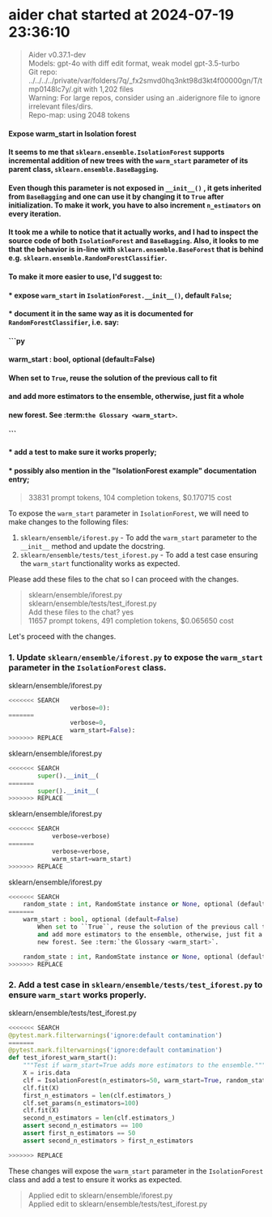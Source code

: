 
# aider chat started at 2024-07-19 23:36:10

> Aider v0.37.1-dev  
> Models: gpt-4o with diff edit format, weak model gpt-3.5-turbo  
> Git repo: ../../../../private/var/folders/7q/_fx2smvd0hq3nkt98d3kt4f00000gn/T/tmp0148lc7y/.git with 1,202 files  
> Warning: For large repos, consider using an .aiderignore file to ignore irrelevant files/dirs.  
> Repo-map: using 2048 tokens  

#### Expose warm_start in Isolation forest  
#### It seems to me that `sklearn.ensemble.IsolationForest` supports incremental addition of new trees with the `warm_start` parameter of its parent class, `sklearn.ensemble.BaseBagging`.  
####   
#### Even though this parameter is not exposed in `__init__()` , it gets inherited from `BaseBagging` and one can use it by changing it to `True` after initialization. To make it work, you have to also increment `n_estimators` on every iteration.   
####   
#### It took me a while to notice that it actually works, and I had to inspect the source code of both `IsolationForest` and `BaseBagging`. Also, it looks to me that the behavior is in-line with `sklearn.ensemble.BaseForest` that is behind e.g. `sklearn.ensemble.RandomForestClassifier`.  
####   
#### To make it more easier to use, I'd suggest to:  
#### * expose `warm_start` in `IsolationForest.__init__()`, default `False`;  
#### * document it in the same way as it is documented for `RandomForestClassifier`, i.e. say:  
#### ```py  
####     warm_start : bool, optional (default=False)  
####         When set to ``True``, reuse the solution of the previous call to fit  
####         and add more estimators to the ensemble, otherwise, just fit a whole  
####         new forest. See :term:`the Glossary <warm_start>`.  
#### ```  
#### * add a test to make sure it works properly;  
#### * possibly also mention in the "IsolationForest example" documentation entry;  
####  
> 33831 prompt tokens, 104 completion tokens, $0.170715 cost  

To expose the `warm_start` parameter in `IsolationForest`, we will need to make changes to the following files:

1. `sklearn/ensemble/iforest.py` - To add the `warm_start` parameter to the `__init__` method and update the docstring.
2. `sklearn/ensemble/tests/test_iforest.py` - To add a test case ensuring the `warm_start` functionality works as expected.

Please add these files to the chat so I can proceed with the changes.

> sklearn/ensemble/iforest.py  
> sklearn/ensemble/tests/test_iforest.py  
> Add these files to the chat? yes  
> 11657 prompt tokens, 491 completion tokens, $0.065650 cost  

Let's proceed with the changes.

### 1. Update `sklearn/ensemble/iforest.py` to expose the `warm_start` parameter in the `IsolationForest` class.

sklearn/ensemble/iforest.py
```python
<<<<<<< SEARCH
                 verbose=0):
=======
                 verbose=0,
                 warm_start=False):
>>>>>>> REPLACE
```

sklearn/ensemble/iforest.py
```python
<<<<<<< SEARCH
        super().__init__(
=======
        super().__init__( 
>>>>>>> REPLACE
```

sklearn/ensemble/iforest.py
```python
<<<<<<< SEARCH
            verbose=verbose)
=======
            verbose=verbose,
            warm_start=warm_start)
>>>>>>> REPLACE
```

sklearn/ensemble/iforest.py
```python
<<<<<<< SEARCH
    random_state : int, RandomState instance or None, optional (default=None)
=======
    warm_start : bool, optional (default=False)
        When set to ``True``, reuse the solution of the previous call to fit
        and add more estimators to the ensemble, otherwise, just fit a whole
        new forest. See :term:`the Glossary <warm_start>`.

    random_state : int, RandomState instance or None, optional (default=None)
>>>>>>> REPLACE
```

### 2. Add a test case in `sklearn/ensemble/tests/test_iforest.py` to ensure `warm_start` works properly.

sklearn/ensemble/tests/test_iforest.py
```python
<<<<<<< SEARCH
@pytest.mark.filterwarnings('ignore:default contamination')
=======
@pytest.mark.filterwarnings('ignore:default contamination')
def test_iforest_warm_start():
    """Test if warm_start=True adds more estimators to the ensemble."""
    X = iris.data
    clf = IsolationForest(n_estimators=50, warm_start=True, random_state=rng)
    clf.fit(X)
    first_n_estimators = len(clf.estimators_)
    clf.set_params(n_estimators=100)
    clf.fit(X)
    second_n_estimators = len(clf.estimators_)
    assert second_n_estimators == 100
    assert first_n_estimators == 50
    assert second_n_estimators > first_n_estimators

>>>>>>> REPLACE
```

These changes will expose the `warm_start` parameter in the `IsolationForest` class and add a test to ensure it works as expected.

> Applied edit to sklearn/ensemble/iforest.py  
> Applied edit to sklearn/ensemble/tests/test_iforest.py  

